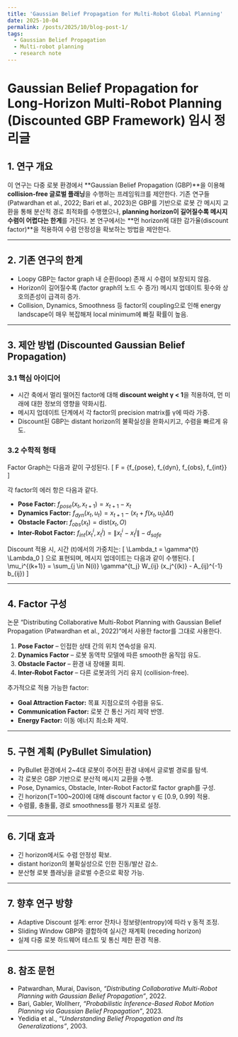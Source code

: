 ```yaml
---
title: 'Gaussian Belief Propagation for Multi-Robot Global Planning'
date: 2025-10-04
permalink: /posts/2025/10/blog-post-1/
tags:
  - Gaussian Belief Propagation
  - Multi-robot planning
  - research note
---
```


# Gaussian Belief Propagation for Long-Horizon Multi-Robot Planning (Discounted GBP Framework) 임시 정리글

## 1. 연구 개요
이 연구는 다중 로봇 환경에서 **Gaussian Belief Propagation (GBP)**을 이용해 **collision-free 글로벌 플래닝**을 수행하는 프레임워크를 제안한다. 기존 연구들(Patwardhan et al., 2022; Bari et al., 2023)은 GBP를 기반으로 로봇 간 메시지 교환을 통해 분산적 경로 최적화를 수행했으나, **planning horizon이 길어질수록 메시지 수렴이 어렵다는 한계**를 가진다. 본 연구에서는 **먼 horizon에 대한 감가율(discount factor)**을 적용하여 수렴 안정성을 확보하는 방법을 제안한다.


---


## 2. 기존 연구의 한계
- Loopy GBP는 factor graph 내 순환(loop) 존재 시 수렴이 보장되지 않음.
- Horizon이 길어질수록 (factor graph의 노드 수 증가) 메시지 업데이트 횟수와 상호의존성이 급격히 증가.
- Collision, Dynamics, Smoothness 등 factor의 coupling으로 인해 energy landscape이 매우 복잡해져 local minimum에 빠질 확률이 높음.


---


## 3. 제안 방법 (Discounted Gaussian Belief Propagation)
### 3.1 핵심 아이디어
- 시간 축에서 멀리 떨어진 factor에 대해 **discount weight γ < 1**을 적용하여, 먼 미래에 대한 정보의 영향을 약화시킴.
- 메시지 업데이트 단계에서 각 factor의 precision matrix를 γ에 따라 가중.
- Discount된 GBP는 distant horizon의 불확실성을 완화시키고, 수렴을 빠르게 유도.


### 3.2 수학적 형태
Factor Graph는 다음과 같이 구성된다.
\[
F = \{f_{pose}, f_{dyn}, f_{obs}, f_{int}\}
\]


각 factor의 에러 항은 다음과 같다.
- **Pose Factor:**  $f_{pose}(x_t, x_{t+1}) = x_{t+1} - x_t$
- **Dynamics Factor:** $f_{dyn}(x_t, u_t) = x_{t+1} - (x_t + f(x_t, u_t)\Delta t)$
- **Obstacle Factor:** $f_{obs}(x_t) = \text{dist}(x_t, O)$
- **Inter-Robot Factor:** $f_{int}(x_t^i, x_t^j) = \|x_t^i - x_t^j\| - d_{safe}$


Discount 적용 시, 시간 \(t\)에서의 가중치는:
\[
\Lambda_t = \gamma^{t} \Lambda_0
\]
으로 표현되며, 메시지 업데이트는 다음과 같이 수행된다.
\[
\mu_i^{(k+1)} = \sum_{j \in N(i)} \gamma^{t_j} W_{ij} (x_j^{(k)} - A_{ij}^{-1} b_{ij})
\]


---


## 4. Factor 구성
논문 “Distributing Collaborative Multi-Robot Planning with Gaussian Belief Propagation (Patwardhan et al., 2022)”에서 사용한 factor를 그대로 사용한다.


1. **Pose Factor** – 인접한 상태 간의 위치 연속성을 유지.
2. **Dynamics Factor** – 로봇 동역학 모델에 따른 smooth한 움직임 유도.
3. **Obstacle Factor** – 환경 내 장애물 회피.
4. **Inter-Robot Factor** – 다른 로봇과의 거리 유지 (collision-free).


추가적으로 적용 가능한 factor:
- **Goal Attraction Factor:** 목표 지점으로의 수렴을 유도.
- **Communication Factor:** 로봇 간 통신 거리 제약 반영.
- **Energy Factor:** 이동 에너지 최소화 제약.


---


## 5. 구현 계획 (PyBullet Simulation)
- PyBullet 환경에서 2~4대 로봇이 주어진 환경 내에서 글로벌 경로를 탐색.
- 각 로봇은 GBP 기반으로 분산적 메시지 교환을 수행.
- Pose, Dynamics, Obstacle, Inter-Robot Factor로 factor graph를 구성.
- 긴 horizon(T=100~200)에 대해 discount factor γ ∈ [0.9, 0.99] 적용.
- 수렴률, 충돌률, 경로 smoothness를 평가 지표로 설정.


---


## 6. 기대 효과
- 긴 horizon에서도 수렴 안정성 확보.
- distant horizon의 불확실성으로 인한 진동/발산 감소.
- 분산형 로봇 플래닝을 글로벌 수준으로 확장 가능.


---


## 7. 향후 연구 방향
- Adaptive Discount 설계: error 잔차나 정보량(entropy)에 따라 γ 동적 조정.
- Sliding Window GBP와 결합하여 실시간 재계획 (receding horizon)
- 실제 다중 로봇 하드웨어 테스트 및 통신 제한 환경 적용.


---


## 8. 참조 문헌
- Patwardhan, Murai, Davison, *“Distributing Collaborative Multi-Robot Planning with Gaussian Belief Propagation”*, 2022.
- Bari, Gabler, Wollherr, *“Probabilistic Inference-Based Robot Motion Planning via Gaussian Belief Propagation”*, 2023.
- Yedidia et al., *“Understanding Belief Propagation and Its Generalizations”*, 2003.
